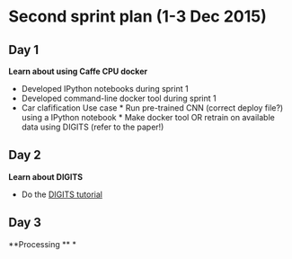 # Second sprint plan (1-3 Dec 2015)

## Day 1
**Learn about using Caffe CPU docker**
* Developed IPython notebooks during sprint 1
* Developed command-line docker tool during sprint 1
* Car clafification Use case
      * Run pre-trained CNN (correct deploy file?) using a IPython notebook
      * Make docker tool OR retrain on available data using DIGITS (refer to the paper!)

## Day 2
**Learn about DIGITS**
* Do the [DIGITS tutorial](https://www.microway.com/hpc-tech-tips/caffe-deep-learning-using-nvidia-digits-tesla-gpus/) 

## Day 3
**Processing **
* 
